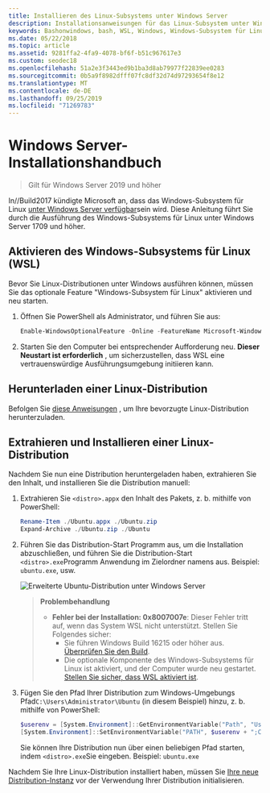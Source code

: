 ```yaml
---
title: Installieren des Linux-Subsystems unter Windows Server
description: Installationsanweisungen für das Linux-Subsystem unter Windows Server.
keywords: Bashonwindows, bash, WSL, Windows, Windows-Subsystem für Linux, windowssubsystem, Ubuntu, Windows Server
ms.date: 05/22/2018
ms.topic: article
ms.assetid: 9281ffa2-4fa9-4078-bf6f-b51c967617e3
ms.custom: seodec18
ms.openlocfilehash: 51a2e3f3443ed9b1ba3d8ab79977f22839ee0283
ms.sourcegitcommit: 0b5a9f8982dfff07fc8df32d74d97293654f8e12
ms.translationtype: MT
ms.contentlocale: de-DE
ms.lasthandoff: 09/25/2019
ms.locfileid: "71269783"
---
```

# <a name="windows-server-installation-guide"></a>Windows Server-Installationshandbuch

> Gilt für Windows Server 2019 und höher

In//Build2017 kündigte Microsoft an, dass das Windows-Subsystem für Linux [unter Windows Server verfügbar](https://blogs.technet.microsoft.com/hybridcloud/2017/05/10/windows-server-for-developers-news-from-microsoft-build-2017/)sein wird.  Diese Anleitung führt Sie durch die Ausführung des Windows-Subsystems für Linux unter Windows Server 1709 und höher.

## <a name="enable-the-windows-subsystem-for-linux-wsl"></a>Aktivieren des Windows-Subsystems für Linux (WSL)

Bevor Sie Linux-Distributionen unter Windows ausführen können, müssen Sie das optionale Feature "Windows-Subsystem für Linux" aktivieren und neu starten.

1. Öffnen Sie PowerShell als Administrator, und führen Sie aus:
    ```powershell
    Enable-WindowsOptionalFeature -Online -FeatureName Microsoft-Windows-Subsystem-Linux
    ```

2. Starten Sie den Computer bei entsprechender Aufforderung neu. **Dieser Neustart ist erforderlich** , um sicherzustellen, dass WSL eine vertrauenswürdige Ausführungsumgebung initiieren kann.

## <a name="download-a-linux-distro"></a>Herunterladen einer Linux-Distribution

Befolgen Sie [diese Anweisungen](install-manual.md) , um Ihre bevorzugte Linux-Distribution herunterzuladen.

## <a name="extract-and-install-a-linux-distro"></a>Extrahieren und Installieren einer Linux-Distribution
Nachdem Sie nun eine Distribution heruntergeladen haben, extrahieren Sie den Inhalt, und installieren Sie die Distribution manuell:

1. Extrahieren Sie `<distro>.appx` den Inhalt des Pakets, z. b. mithilfe von PowerShell:

    ```powershell
    Rename-Item ./Ubuntu.appx ./Ubuntu.zip
    Expand-Archive ./Ubuntu.zip ./Ubuntu
    ```

2. Führen Sie das Distribution-Start Programm aus, um die Installation abzuschließen, und führen Sie die Distribution-Start `<distro>.exe`Programm Anwendung im Zielordner namens aus. Beispiel: `ubuntu.exe`, usw.

    ![Erweiterte Ubuntu-Distribution unter Windows Server](media/server-appx-expand.png)

    > **Problembehandlung**
    > * **Fehler bei der Installation: 0x8007007e**: Dieser Fehler tritt auf, wenn das System WSL nicht unterstützt. Stellen Sie Folgendes sicher:
    >   * Sie führen Windows Build 16215 oder höher aus. [Überprüfen Sie den Build](troubleshooting.md#check-your-build-number).
    >   * Die optionale Komponente des Windows-Subsystems für Linux ist aktiviert, und der Computer wurde neu gestartet.  [Stellen Sie sicher, dass WSL aktiviert ist](troubleshooting.md#confirm-wsl-is-enabled).
    
3. Fügen Sie den Pfad Ihrer Distribution zum Windows-Umgebungs Pfad`C:\Users\Administrator\Ubuntu` (in diesem Beispiel) hinzu, z. b. mithilfe von PowerShell:
        
    ```powershell
    $userenv = [System.Environment]::GetEnvironmentVariable("Path", "User")
    [System.Environment]::SetEnvironmentVariable("PATH", $userenv + ";C:\Users\Administrator\Ubuntu", "User")
    ```
    Sie können Ihre Distribution nun über einen beliebigen Pfad starten, indem `<distro>.exe`Sie eingeben. Beispiel: `ubuntu.exe`

Nachdem Sie Ihre Linux-Distribution installiert haben, müssen Sie [Ihre neue Distribution-Instanz](initialize-distro.md) vor der Verwendung Ihrer Distribution initialisieren.
